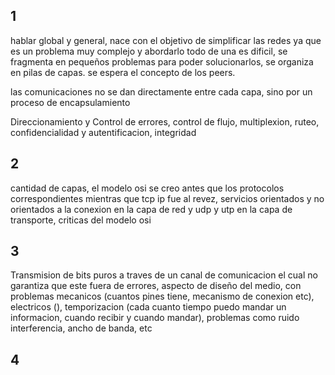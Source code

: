 
## 1
hablar global y general, nace con el objetivo de simplificar las redes ya que es un problema muy complejo y abordarlo todo de una es dificil, se fragmenta en pequeños problemas para poder solucionarlos, se organiza en pilas de capas.
se espera el concepto de los peers.

las comunicaciones no se dan directamente entre cada capa, sino por un proceso de encapsulamiento

Direccionamiento y Control de errores, control de flujo, multiplexion, ruteo, confidencialidad y autentificacion, integridad

## 2
cantidad de capas, el modelo osi se creo antes que los protocolos correspondientes mientras que tcp ip fue al revez, servicios orientados y no orientados a la conexion en la capa de red y udp y utp en la capa de transporte, criticas del modelo osi

## 3
Transmision de bits puros a traves de un canal de comunicacion el cual no garantiza que este fuera de errores, aspecto de diseño del medio, con problemas mecanicos (cuantos pines tiene, mecanismo de conexion etc), electricos (), temporizacion (cada cuanto tiempo puedo mandar un informacion, cuando recibir y cuando mandar), problemas como ruido interferencia, ancho de banda, etc

## 4
